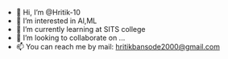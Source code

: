 - 👋 Hi, I’m @Hritik-10
- 👀 I’m interested in Al,ML
- 🌱 I’m currently learning at SITS college 
- 💞️ I’m looking to collaborate on ...
- 📫 You can reach me by mail: hritikbansode2000@gmail.com 

<!---
Hritik-10/Hritik-10 is a ✨ special ✨ repository because its `README.md` (this file) appears on your GitHub profile.
You can click the Preview link to take a look at your changes.
--->
